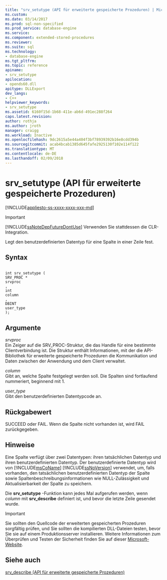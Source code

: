 ```yaml
---
title: "srv_setutype (API für erweiterte gespeicherte Prozeduren) | Microsoft-Dokumentation"
ms.custom: 
ms.date: 03/14/2017
ms.prod: sql-non-specified
ms.prod_service: database-engine
ms.service: 
ms.component: extended-stored-procedures
ms.reviewer: 
ms.suite: sql
ms.technology:
- database-engine
ms.tgt_pltfrm: 
ms.topic: reference
apiname:
- srv_setutype
apilocation:
- opends60.dll
apitype: DLLExport
dev_langs:
- C++
helpviewer_keywords:
- srv_setutype
ms.assetid: 6160f15d-1b68-411e-ab6d-491ec288f264
caps.latest.revision: 
author: rothja
ms.author: jroth
manager: craigg
ms.workload: Inactive
ms.openlocfilehash: 9dc2615a5e44a404f3bf78939392b16e8cdd394b
ms.sourcegitcommit: acab4bcab1385d645fafe2925130f102e114f122
ms.translationtype: MT
ms.contentlocale: de-DE
ms.lasthandoff: 02/09/2018
---
```

# <a name="srvsetutype-extended-stored-procedure-api"></a>srv_setutype (API für erweiterte gespeicherte Prozeduren)
[!INCLUDE[appliesto-ss-xxxx-xxxx-xxx-md](../../includes/appliesto-ss-xxxx-xxxx-xxx-md.md)]
    
> [!IMPORTANT]  
>  [!INCLUDE[ssNoteDepFutureDontUse](../../includes/ssnotedepfuturedontuse-md.md)] Verwenden Sie stattdessen die CLR-Integration.  
  
 Legt den benutzerdefinierten Datentyp für eine Spalte in einer Zeile fest.  
  
## <a name="syntax"></a>Syntax  
  
```  
  
int srv_setutype (  
SRV_PROC *  
srvproc  
,  
int   
column  
,   
DBINT  
user_type   
);  
```  
  
## <a name="arguments"></a>Argumente  
 *srvproc*   
 Ein Zeiger auf die SRV_PROC-Struktur, die das Handle für eine bestimmte Clientverbindung ist. Die Struktur enthält Informationen, mit der die API-Bibliothek für erweiterte gespeicherte Prozeduren die Kommunikation und Daten zwischen der Anwendung und dem Client verwaltet.  
  
 *column*  
 Gibt an, welche Spalte festgelegt werden soll. Die Spalten sind fortlaufend nummeriert, beginnend mit 1.  
  
 *user_type*  
 Gibt den benutzerdefinierten Datentypcode an.  
  
## <a name="returns"></a>Rückgabewert  
 SUCCEED oder FAIL. Wenn die Spalte nicht vorhanden ist, wird FAIL zurückgegeben.  
  
## <a name="remarks"></a>Hinweise  
 Eine Spalte verfügt über zwei Datentypen: ihren tatsächlichen Datentyp und ihren benutzerdefinierten Datentyp. Der benutzerdefinierte Datentyp wird von [!INCLUDE[msCoName](../../includes/msconame-md.md)] [!INCLUDE[ssNoVersion](../../includes/ssnoversion-md.md)] verwendet, um, falls vorhanden, den tatsächlichen benutzerdefinierten Datentyp der Spalte sowie Spaltenbeschreibungsinformationen wie NULL-Zulässigkeit und Aktualisierbarkeit der Spalte zu speichern.  
  
 Die **srv_setutype** -Funktion kann jedes Mal aufgerufen werden, wenn *column* mit **srv_describe** definiert ist, und bevor die letzte Zeile gesendet wurde.  
  
> [!IMPORTANT]  
>  Sie sollten den Quellcode der erweiterten gespeicherten Prozeduren sorgfältig prüfen, und Sie sollten die kompilierten DLL-Dateien testen, bevor Sie sie auf einem Produktionsserver installieren. Weitere Informationen zum Überprüfen und Testen der Sicherheit finden Sie auf dieser [Microsoft-Website](http://go.microsoft.com/fwlink/?LinkID=54761&amp;clcid=0x409http://msdn.microsoft.com/security/).  
  
## <a name="see-also"></a>Siehe auch  
 [srv_describe (API für erweiterte gespeicherte Prozeduren)](../../relational-databases/extended-stored-procedures-reference/srv-describe-extended-stored-procedure-api.md)  
  
  
